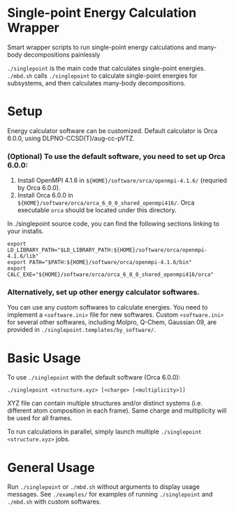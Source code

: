 # Single-point Energy Calculation Wrapper
Smart wrapper scripts to run single-point energy calculations and many-body decompositions painlessly

`./singlepoint` is the main code that calculates single-point energies.
`./mbd.sh` calls `./singlepoint` to calculate single-point energies for subsystems, and then calculates many-body decompositions.

# Setup
Energy calculator software can be customized. Default calculator is Orca 6.0.0, using DLPNO-CCSD(T)/aug-cc-pVTZ.

### (Optional) To use the default software, you need to set up Orca 6.0.0:
1. Install OpenMPI 4.1.6 in `${HOME}/software/orca/openmpi-4.1.6/` (requried by Orca 6.0.0).
2. Install Orca 6.0.0 in `${HOME}/software/orca/orca_6_0_0_shared_openmpi416/`. Orca executable `orca` should be located under this directory.

In ./singlepoint source code, you can find the following sections linking to your installs.
```
export LD_LIBRARY_PATH="$LD_LIBRARY_PATH:${HOME}/software/orca/openmpi-4.1.6/lib"
export PATH="$PATH:${HOME}/software/orca/openmpi-4.1.6/bin"
export CALC_EXE="${HOME}/software/orca/orca_6_0_0_shared_openmpi416/orca"
```

### Alternatively, set up other energy calculator softwares.
You can use any custom softwares to calculate energies. You need to implement a `<software.ini>` file for new softwares. Custom `<software.ini>` for several other softwares, including Molpro, Q-Chem, Gaussian 09, are provided in `./singlepoint.templates/by_software/`.

# Basic Usage
To use `./singlepoint` with the default software (Orca 6.0.0):

`./singlepoint <structure.xyz> [<charge> [<multiplicity>]]`

XYZ file can contain multiple structures and/or distinct systems (i.e. different atom composition in each frame). Same charge and multiplicity will be used for all frames.

To run calculations in parallel, simply launch multiple `./singlepoint <structure.xyz>` jobs.

# General Usage
Run `./singlepoint` or `./mbd.sh` without arguments to display usage messages. See `./examples/` for examples of running `./singlepoint` and `./mbd.sh` with custom softwares.
